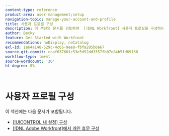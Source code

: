 ```yaml
---
content-type: reference
product-area: user-management;setup
navigation-topic: manage-your-account-and-profile
title: 사용자 프로필 구성
description: 이 섹션의 문서를 검토하여  [!DNL Workfront] 사용자 프로필을 구성하는 방법을 알아보십시오.
author: Becky
feature: Get Started with Workfront
recommendations: noDisplay, noCatalog
exl-id: 1a64a148-529c-4c66-9ee8-fbfa205b0a67
source-git-commit: ccaf637601c53e5d92dd3357fb07e84b5fd69166
workflow-type: tm+mt
source-wordcount: '36'
ht-degree: 0%

---
```


# 사용자 프로필 구성

이 섹션에는 다음 문서가 포함됩니다.

* [[!UICONTROL 내 설정] 구성](../../../workfront-basics/manage-your-account-and-profile/configuring-your-user-profile/configure-my-settings.md)
* [&#x200B; [!DNL Adobe Workfront]에서 개인 휴무 구성](../../../workfront-basics/manage-your-account-and-profile/configuring-your-user-profile/personal-time-overview.md)
